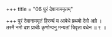 +++
title = "06 पुरं देवानाममृतम्"

+++
पुरं देवानाममृतं हिरण्यं य आबेधे प्रथमो देवो अग्रे ।  
तस्मै नमो दश प्राचीः कृणोम्यनु मन्यतां त्रिवृता वधेन ॥ ९ ॥